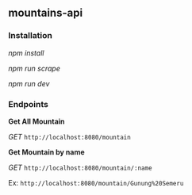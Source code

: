 ## mountains-api

### Installation
_npm install_

_npm run scrape_

_npm run dev_

### Endpoints
**Get All Mountain**

_GET_ `http://localhost:8080/mountain`

**Get Mountain by name**

_GET_ `http://localhost:8080/mountain/:name` 

Ex: `http://localhost:8080/mountain/Gunung%20Semeru`
